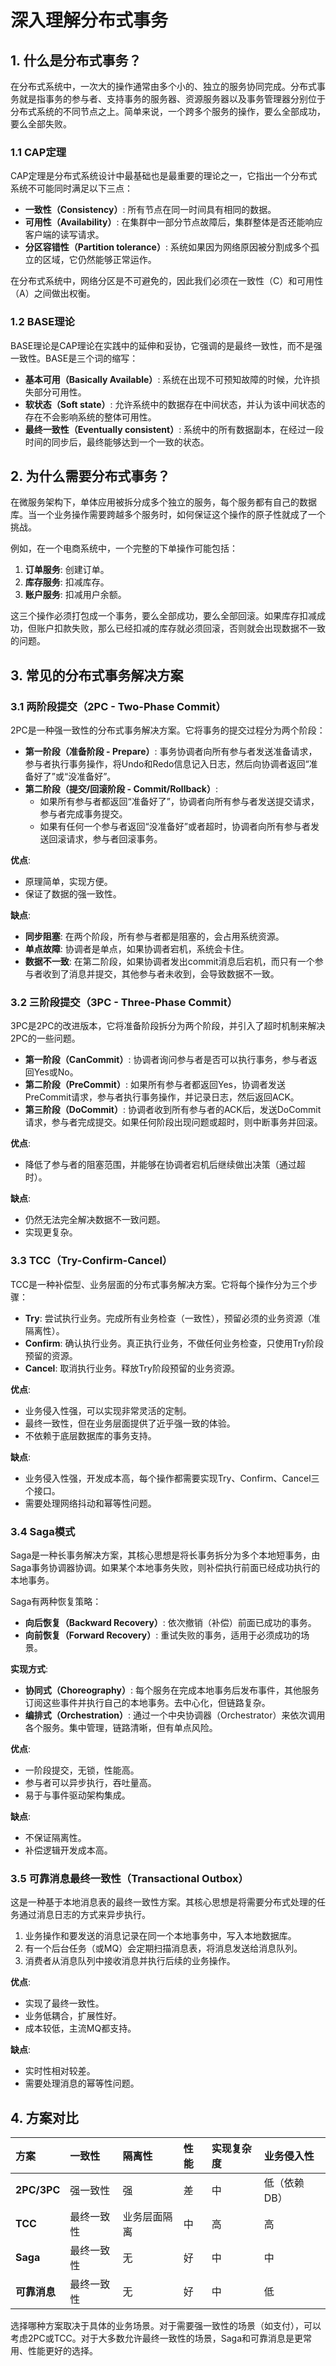 # 深入理解分布式事务

## 1. 什么是分布式事务？

在分布式系统中，一次大的操作通常由多个小的、独立的服务协同完成。分布式事务就是指事务的参与者、支持事务的服务器、资源服务器以及事务管理器分别位于分布式系统的不同节点之上。简单来说，一个跨多个服务的操作，要么全部成功，要么全部失败。

### 1.1 CAP定理

CAP定理是分布式系统设计中最基础也是最重要的理论之一，它指出一个分布式系统不可能同时满足以下三点：

- **一致性（Consistency）**: 所有节点在同一时间具有相同的数据。
- **可用性（Availability）**: 在集群中一部分节点故障后，集群整体是否还能响应客户端的读写请求。
- **分区容错性（Partition tolerance）**: 系统如果因为网络原因被分割成多个孤立的区域，它仍然能够正常运作。

在分布式系统中，网络分区是不可避免的，因此我们必须在一致性（C）和可用性（A）之间做出权衡。

### 1.2 BASE理论

BASE理论是CAP理论在实践中的延伸和妥协，它强调的是最终一致性，而不是强一致性。BASE是三个词的缩写：

- **基本可用（Basically Available）**: 系统在出现不可预知故障的时候，允许损失部分可用性。
- **软状态（Soft state）**: 允许系统中的数据存在中间状态，并认为该中间状态的存在不会影响系统的整体可用性。
- **最终一致性（Eventually consistent）**: 系统中的所有数据副本，在经过一段时间的同步后，最终能够达到一个一致的状态。

## 2. 为什么需要分布式事务？

在微服务架构下，单体应用被拆分成多个独立的服务，每个服务都有自己的数据库。当一个业务操作需要跨越多个服务时，如何保证这个操作的原子性就成了一个挑战。

例如，在一个电商系统中，一个完整的下单操作可能包括：
1.  **订单服务**: 创建订单。
2.  **库存服务**: 扣减库存。
3.  **账户服务**: 扣减用户余额。

这三个操作必须打包成一个事务，要么全部成功，要么全部回滚。如果库存扣减成功，但账户扣款失败，那么已经扣减的库存就必须回滚，否则就会出现数据不一致的问题。

## 3. 常见的分布式事务解决方案

### 3.1 两阶段提交（2PC - Two-Phase Commit）

2PC是一种强一致性的分布式事务解决方案。它将事务的提交过程分为两个阶段：

- **第一阶段（准备阶段 - Prepare）**: 事务协调者向所有参与者发送准备请求，参与者执行事务操作，将Undo和Redo信息记入日志，然后向协调者返回“准备好了”或“没准备好”。
- **第二阶段（提交/回滚阶段 - Commit/Rollback）**:
    - 如果所有参与者都返回“准备好了”，协调者向所有参与者发送提交请求，参与者完成事务提交。
    - 如果有任何一个参与者返回“没准备好”或者超时，协调者向所有参与者发送回滚请求，参与者回滚事务。

**优点**:
- 原理简单，实现方便。
- 保证了数据的强一致性。

**缺点**:
- **同步阻塞**: 在两个阶段，所有参与者都是阻塞的，会占用系统资源。
- **单点故障**: 协调者是单点，如果协调者宕机，系统会卡住。
- **数据不一致**: 在第二阶段，如果协调者发出commit消息后宕机，而只有一个参与者收到了消息并提交，其他参与者未收到，会导致数据不一致。

### 3.2 三阶段提交（3PC - Three-Phase Commit）

3PC是2PC的改进版本，它将准备阶段拆分为两个阶段，并引入了超时机制来解决2PC的一些问题。

- **第一阶段（CanCommit）**: 协调者询问参与者是否可以执行事务，参与者返回Yes或No。
- **第二阶段（PreCommit）**: 如果所有参与者都返回Yes，协调者发送PreCommit请求，参与者执行事务操作，并记录日志，然后返回ACK。
- **第三阶段（DoCommit）**: 协调者收到所有参与者的ACK后，发送DoCommit请求，参与者完成提交。如果任何阶段出现问题或超时，则中断事务并回滚。

**优点**:
- 降低了参与者的阻塞范围，并能够在协调者宕机后继续做出决策（通过超时）。

**缺点**:
- 仍然无法完全解决数据不一致问题。
- 实现更复杂。

### 3.3 TCC（Try-Confirm-Cancel）

TCC是一种补偿型、业务层面的分布式事务解决方案。它将每个操作分为三个步骤：

- **Try**: 尝试执行业务。完成所有业务检查（一致性），预留必须的业务资源（准隔离性）。
- **Confirm**: 确认执行业务。真正执行业务，不做任何业务检查，只使用Try阶段预留的资源。
- **Cancel**: 取消执行业务。释放Try阶段预留的业务资源。

**优点**:
- 业务侵入性强，可以实现非常灵活的定制。
- 最终一致性，但在业务层面提供了近乎强一致的体验。
- 不依赖于底层数据库的事务支持。

**缺点**:
- 业务侵入性强，开发成本高，每个操作都需要实现Try、Confirm、Cancel三个接口。
- 需要处理网络抖动和幂等性问题。

### 3.4 Saga模式

Saga是一种长事务解决方案，其核心思想是将长事务拆分为多个本地短事务，由Saga事务协调器协调。如果某个本地事务失败，则补偿执行前面已经成功执行的本地事务。

Saga有两种恢复策略：
- **向后恢复（Backward Recovery）**: 依次撤销（补偿）前面已成功的事务。
- **向前恢复（Forward Recovery）**: 重试失败的事务，适用于必须成功的场景。

**实现方式**:
- **协同式（Choreography）**: 每个服务在完成本地事务后发布事件，其他服务订阅这些事件并执行自己的本地事务。去中心化，但链路复杂。
- **编排式（Orchestration）**: 通过一个中央协调器（Orchestrator）来依次调用各个服务。集中管理，链路清晰，但有单点风险。

**优点**:
- 一阶段提交，无锁，性能高。
- 参与者可以异步执行，吞吐量高。
- 易于与事件驱动架构集成。

**缺点**:
- 不保证隔离性。
- 补偿逻辑开发成本高。

### 3.5 可靠消息最终一致性（Transactional Outbox）

这是一种基于本地消息表的最终一致性方案。其核心思想是将需要分布式处理的任务通过消息日志的方式来异步执行。

1.  业务操作和要发送的消息记录在同一个本地事务中，写入本地数据库。
2.  有一个后台任务（或MQ）会定期扫描消息表，将消息发送给消息队列。
3.  消费者从消息队列中接收消息并执行后续的业务操作。

**优点**:
- 实现了最终一致性。
- 业务低耦合，扩展性好。
- 成本较低，主流MQ都支持。

**缺点**:
- 实时性相对较差。
- 需要处理消息的幂等性问题。

## 4. 方案对比

| 方案 | 一致性 | 隔离性 | 性能 | 实现复杂度 | 业务侵入性 |
| :--- | :--- | :--- | :--- | :--- | :--- |
| **2PC/3PC** | 强一致性 | 强 | 差 | 中 | 低（依赖DB） |
| **TCC** | 最终一致性 | 业务层面隔离 | 中 | 高 | 高 |
| **Saga** | 最终一致性 | 无 | 好 | 中 | 中 |
| **可靠消息** | 最终一致性 | 无 | 好 | 中 | 低 |

选择哪种方案取决于具体的业务场景。对于需要强一致性的场景（如支付），可以考虑2PC或TCC。对于大多数允许最终一致性的场景，Saga和可靠消息是更常用、性能更好的选择。
